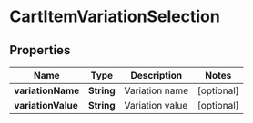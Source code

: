 

# CartItemVariationSelection


## Properties

| Name | Type | Description | Notes |
|------------ | ------------- | ------------- | -------------|
|**variationName** | **String** | Variation name |  [optional] |
|**variationValue** | **String** | Variation value |  [optional] |



